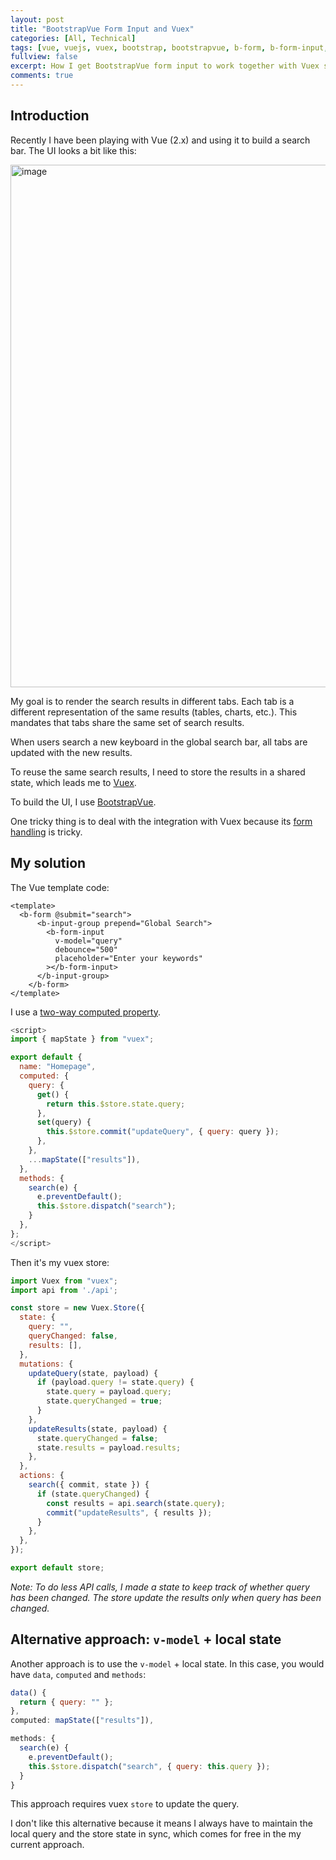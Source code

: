 ```yaml
---
layout: post
title: "BootstrapVue Form Input and Vuex"
categories: [All, Technical]
tags: [vue, vuejs, vuex, bootstrap, bootstrapvue, b-form, b-form-input, state management]
fullview: false
excerpt: How I get BootstrapVue form input to work together with Vuex states.
comments: true
---
```


## Introduction

Recently I have been playing with Vue (2.x) and using it to build a search bar. The UI looks a bit like this:

<img width="836" alt="image" src="https://user-images.githubusercontent.com/2715151/98372156-5227c800-200b-11eb-8237-2a9ff65535fd.png">

My goal is to render the search results in different tabs. Each tab is a different representation of the same results (tables, charts, etc.). This mandates that tabs share the same set of search results.

When users search a new keyboard in the global search bar, all tabs are updated with the new results.

To reuse the same search results, I need to store the results in a shared state, which leads me to [Vuex](https://vuex.vuejs.org/).

To build the UI, I use [BootstrapVue](https://bootstrap-vue.org/).

One tricky thing is to deal with the integration with Vuex because its [form handling](https://vuex.vuejs.org/guide/forms.html) is tricky.

## My solution

The Vue template code:

```vue
<template>
  <b-form @submit="search">
      <b-input-group prepend="Global Search">
        <b-form-input
          v-model="query"
          debounce="500"
          placeholder="Enter your keywords"
        ></b-form-input>
      </b-input-group>
    </b-form>
</template>
```

I use a [two-way computed property](https://vuex.vuejs.org/guide/forms.html#two-way-computed-property).

```js
<script>
import { mapState } from "vuex";

export default {
  name: "Homepage",
  computed: {
    query: {
      get() {
        return this.$store.state.query;
      },
      set(query) {
        this.$store.commit("updateQuery", { query: query });
      },
    },
    ...mapState(["results"]),
  },
  methods: {
    search(e) {
      e.preventDefault();
      this.$store.dispatch("search");
    }
  },
};
</script>
```

Then it's my vuex store:

```js
import Vuex from "vuex";
import api from './api';

const store = new Vuex.Store({
  state: {
    query: "",
    queryChanged: false,
    results: [],
  },
  mutations: {
    updateQuery(state, payload) {
      if (payload.query != state.query) {
        state.query = payload.query;
        state.queryChanged = true;
      }
    },
    updateResults(state, payload) {
      state.queryChanged = false;
      state.results = payload.results;
    },
  },
  actions: {
    search({ commit, state }) {
      if (state.queryChanged) {
        const results = api.search(state.query);
        commit("updateResults", { results });
      }
    },
  },
});

export default store;
```

_Note: To do less API calls, I made a state to keep track of whether query has been changed. The store update the results only when query has been changed._

## Alternative approach: `v-model` + local state

Another approach is to use the `v-model` + local state. In this case, you would have `data`, `computed` and `methods`:

```js
data() {
  return { query: "" };
},
computed: mapState(["results"]),

methods: {
  search(e) {
    e.preventDefault();
    this.$store.dispatch("search", { query: this.query });
  }
}
```
This approach requires vuex `store` to update the query.

I don't like this alternative because it means I always have to maintain the local query and the store state in sync, which comes for free in the my current approach.